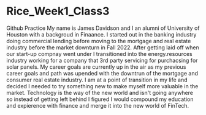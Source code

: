 # Rice_Week1_Class3
Github Practice 
My name is James Davidson and I an alumni of University of Houston with a backgroud in Finaance. I started out in the banking industry doing commercial lending before moving to the mortgage and real estate industry before the market downturn in Fall 2022. After getting laid off when our start-up compnay went under I transitioned into the energy.resources industry working for a company that 3rd party servicing for purchacsing for solar panels. My career goals are currently up in the air as my previous career goals and path was upended with the downtrun of the mortgage and consumer real estate industry. I am at a point of transition in my life and decided I needed to try something new to make myself more valuable in the market. Technology is the way of the new world and isn't going anywhere so instead of getting left behind I figured I would compound my education and expierence with finance and merge it into the new world of FinTech. 
